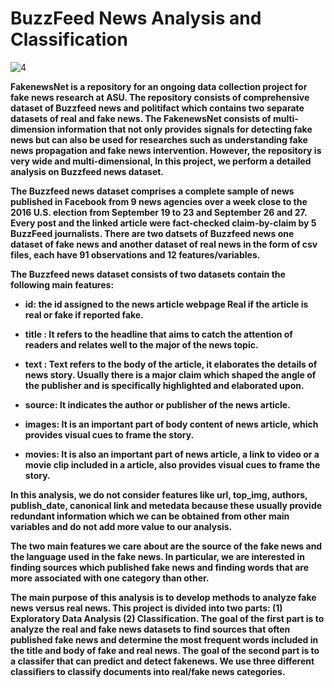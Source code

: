 # BuzzFeed News Analysis and Classification

![4](https://user-images.githubusercontent.com/69224996/96525972-3661ab00-1231-11eb-815f-f9a1ddb7500b.jpg)

**FakenewsNet is a repository for an ongoing data collection project for fake news research at ASU. The repository consists of comprehensive dataset of Buzzfeed news and politifact which contains two separate datasets of real and fake news. The FakenewsNet consists of multi-dimension information that not only provides signals for detecting fake news but can also be used for researches such as understanding fake news propagation and fake news intervention. However, the repository is very wide and multi-dimensional, In this project, we perform a detailed analysis on Buzzfeed news dataset.**

**The Buzzfeed news dataset comprises a complete sample of news published in Facebook from 9 news agencies over a week close to the 2016 U.S. election from September 19 to 23 and September 26 and 27. Every post and the linked article were fact-checked claim-by-claim by 5 BuzzFeed journalists. There are two datsets of Buzzfeed news one dataset of fake news and another dataset of real news in the form of csv files, each have 91 observations and 12 features/variables.**

**The Buzzfeed news dataset consists of two datasets contain the following main features:**

- **id: the id assigned to the news article webpage Real if the article is real or fake if reported fake.**

-  **title : It refers to the headline that aims to catch the attention of readers and relates well to the major of the news topic.**

-  **text : Text refers to the body of the article, it elaborates the details of news story. Usually there is a major claim which shaped the angle of the publisher and is specifically highlighted and elaborated upon.**

- **source: It indicates the author or publisher of the news article.**

- **images: It is an important part of body content of news article, which provides visual cues to frame the story.**

- **movies: It is also an important part of news article, a link to video or a movie clip included in a article, also provides visual cues to frame the story.**

**In this analysis, we do not consider features like url, top_img, authors, publish_date, canonical link and metedata because these usually provide redundant information which we can be obtained from other main variables and do not add more value to our analysis.**

**The two main features we care about are the source of the fake news and the language used in the fake news. In particular, we are interested in finding sources which published fake news and finding words that are more associated with one category than other.**

**The main purpose of this analysis is to develop methods to analyze fake news versus real news. This project is divided into two parts: (1) Exploratory Data Analysis (2) Classification. The goal of the first part is to analyze the real and fake news datasets to find sources that often published fake news and determine the most frequent words included in the title and body of fake and real news. The goal of the second part is to a classifer that can predict and detect fakenews. We use three different classifiers to classify documents into real/fake news categories.**
